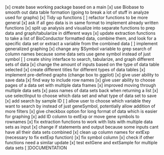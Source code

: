 [x] create base working package based on a main
[x] use Biobase to smooth out data table formation (going to break a lot of stuff in analyze used for graphs)
[x] Tidy up functions
[ ] refactor functions to be more general
    [x] ask if all geo data is in same format to implement already written functions
    [x] split up analysis and visualize into separate functions to prep data and graph/tabularize in different ways
    [x] update extraction functions to take a list of BioConductor formatted data, combine them, and look for a specific data set or extract a variable from the combined data
    [ ] implement generalized graphing
    [x] change any $Symbol variable to grep search of column names because some data sets use gene symbol instead of just symbol
[ ] create shiny interface to search, tabularize, and graph different sets of data
    [x] change the amount of inputs based on the type of data table selected
    [x] create different titles for different types of data tables
    [x] implement pre-defined graphs (change box to ggplot)
    [x] give user ability to save data 
    [x] find way to include row names
    [x] give user ability to choose pages of a data set with multiple data frames 
    [x] improved moving through multiple data sets
    [x] pass names of data sets back when returning a list
    [x] use selectInput to choose which data set and what type of data set to save
    [x] add search by sample ID
    [ ] allow user to choose which variable they want to search by instead of just geneSymbol, potentially allow addition of more filters
    [x] give checkbox option for long format of data which is easier for graphing
    [x] add ID column to extExp or move gene symbols to rownames
[x] fix extraction functions to work with lists with multiple data sets as input
    [x] change if statements and output because some inputs cant have all their data sets combined
    [x] clean up column names for extExp (necessary to fix extExp function)
    [x] fix symbol column
    [x] check if other functions need a similar update
    [x] test extGene and extSample for multiple data sets
[ ]DOCUMENTATION
